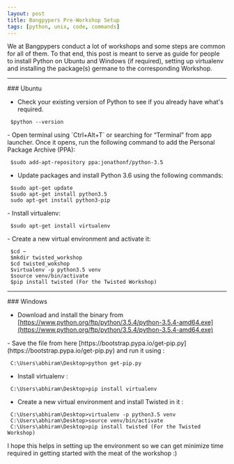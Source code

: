 ```yaml
---
layout: post
title: Bangpypers Pre-Workshop Setup
tags: [python, unix, code, commands]
---
```


We at Bangpypers conduct a lot of workshops and some steps are common for all of them. To that end, this post is meant to serve as guide for people to install Python on Ubuntu and Windows (if required), setting up virtualenv and installing the package(s) germane to the corresponding Workshop.
<hr/>
### Ubuntu 
<p/>

- Check your existing version of Python to see if you already have what's required.

~~~~
 $python --version
~~~~
<p/>
-  Open terminal using `Ctrl+Alt+T` or searching for “Terminal” from app launcher. Once it opens, run the following command to add the  Personal Package Archive (PPA):

~~~~
 $sudo add-apt-repository ppa:jonathonf/python-3.5
~~~~
<p/>

- Update packages and install Python 3.6 using the following commands:

~~~~
 $sudo apt-get update
 $sudo apt-get install python3.5
 sudo apt-get install python3-pip
~~~~
<p/>
- Install virtualenv:

~~~~
 $sudo apt-get install virtualenv
~~~~
<p/>
- Create a new virtual environment and activate it:

~~~~
 $cd ~
 $mkdir twisted_workshop
 $cd twisted_wokshop
 $virtualenv -p python3.5 venv
 $source venv/bin/activate
 $pip install twisted (For the Twisted Workshop)
~~~~
<hr/>
### Windows
<p/>

- Download and install the binary from [https://www.python.org/ftp/python/3.5.4/python-3.5.4-amd64.exe](https://www.python.org/ftp/python/3.5.4/python-3.5.4-amd64.exe)
<p/>
- Save the file from here [https://bootstrap.pypa.io/get-pip.py](https://bootstrap.pypa.io/get-pip.py) and run it using :

~~~~
 C:\Users\abhiram\Desktop>python get-pip.py
~~~~
<p/>

- Install virtualenv :

~~~~
 C:\Users\abhiram\Desktop>pip install virtualenv
~~~~
<p/>

- Create a new virtual environment and install Twisted in it :

~~~~
 C:\Users\abhiram\Desktop>virtualenv -p python3.5 venv
 C:\Users\abhiram\Desktop>source venv/bin/activate
 C:\Users\abhiram\Desktop>pip install twisted (For the Twisted Workshop)
~~~~

I hope this helps in setting up the environment so we can get minimize time required in getting started with the meat of the workshop :) 